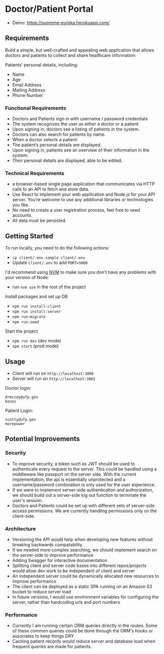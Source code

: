# Doctor/Patient Portal

* Demo: https://supreme-eureka.herokuapp.com/

## Requirements
Build a simple, but well-crafted and appealing web application that allows doctors and patients to collect and share healthcare information:

Patients’ personal details, including:

* Name
* Age
* Email Address
* Mailing Address
* Phone Number

### Functional Requirements

* Doctors and Patients sign in with username / password credentials
* The system recognizes the user as either a doctor or a patient
* Upon signing in, doctors see a listing of patients in the system.
* Doctors can also search for patients by name.
* When a doctor selects a patient:
* The patient’s personal details are displayed.
* Upon signing in, patients see an overview of their information in the system:
* Their personal details are displayed, able to be edited.

### Technical Requirements

* a browser-based single page application that communicates via HTTP calls to an API to fetch and store data.
* Use React to implement your web application and Node.js for your API server. You’re welcome to use any additional libraries or technologies you like.
* No need to create a user registration process, feel free to seed accounts.
* All data must be persisted.

## Getting Started

To run locally, you need to do the following actions:

* `cp client/.env.sample client/.env`
* Update `client/.env` to add `PORT=5000`

I'd recommend using [NVM](https://github.com/creationix/nvm) to make sure you don't have any problems with your version of Node.

* run `nvm use` in the root of the project

Install packages and set up DB

* `npm run install:client`
* `npm run install:server`
* `npm run:migrate`
* `npm run:seed`

Start the project

* `npm run dev` (dev mode)
* `npm start` (prod mode)

## Usage

* Client will run on `http://localhost:3000`
* Server will run on `http://localhost:3001`

Doctor login:

```
drmccoy@ufp.gov
bones
```

Patient Login:

```
scotty@ufp.gov
morepower
```

## Potential Improvements

### Security
* To improve security, a token such as JWT should be used to authenticate every request to the server. This could be handled using a middleware like passport on the server side. With the current implementation, the api is essentially unprotected and a username/password combination is only used for the user experience.
* If we were to implement server-side authentication and authorization, we should build out a server-side log out function to terminate the user's session.
* Doctors and Patients could be set up with different sets of server-side access permissions. We are currently handling permissions only on the client-side.

### Architecture
* Versioning the API would help when developing new features without breaking  backwards compatability 
* If we needed more complex searching, we should implement search on the server-side to improve performance
* Adding Swagger for interactive documentation
* Splitting client and server code bases into different repos/projects would allow dev work to be independent of client and server
* An independent server could be dynamically allocated new resources to improve performance
* The client can be deployed as a static SPA running on an Amazon S3 bucket to reduce server load
* In future versions, I would use environment variables for configuring the server, rather than hardcoding urls and port numbers

### Performance
* Currently I am running certain ORM queries directly in the routes. Some of these common queries could be done through the ORM's hooks or associates to keep things DRY
* Caching patient records would reduce server and database load when frequent queries are made for patients.
